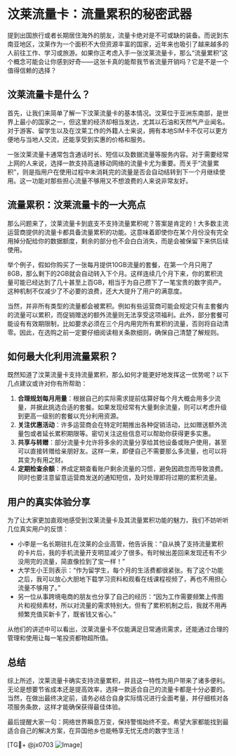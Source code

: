 # 汶莱流量卡：流量累积的秘密武器

提到出国旅行或者长期居住海外的朋友，流量卡绝对是不可或缺的装备。而说到东南亚地区，汶莱作为一个面积不大但资源丰富的国家，近年来也吸引了越来越多的人前往工作、学习或旅游。如果你正考虑入手一张汶莱流量卡，那么“流量累积”这个概念可能会让你感到好奇——这张卡真的能帮我节省流量开销吗？它是不是一个值得信赖的选择？

## 汶莱流量卡是什么？

首先，让我们来简单了解一下汶莱流量卡的基本情况。汶莱位于亚洲东南部，是世界上最小的国家之一，但这里的经济却相当发达，尤其以石油和天然气产业闻名。对于游客、留学生以及在汶莱工作的外籍人士来说，拥有本地SIM卡不仅可以更方便地与当地人交流，还能享受到实惠的价格和服务。

一张汶莱流量卡通常包含通话时长、短信以及数据流量等服务内容。对于需要经常上网的人来说，选择一款支持高速移动网络的流量卡尤为重要。而关于“流量累积”，则是指用户在使用过程中未消耗完的流量是否会自动结转到下一个月继续使用。这一功能对那些担心流量不够用又不想浪费的人来说非常友好。

## 流量累积：汶莱流量卡的一大亮点

那么问题来了，汶莱流量卡到底支不支持流量累积呢？答案是肯定的！大多数主流运营商提供的流量卡都具备流量累积的功能。这意味着即使你在某个月份没有完全用掉分配给你的数据额度，剩余的部分也不会白白消失，而是会被保留下来供后续使用。

举个例子，假如你购买了一张每月提供10GB流量的套餐，在第一个月只用了8GB，那么剩下的2GB就会自动转入下个月。这样连续几个月下来，你的累积流量可能已经达到了几十甚至上百GB，相当于为自己攒下了一笔宝贵的数字资产。这种机制不仅减少了不必要的浪费，还大大提升了用户的满意度。

当然，并非所有类型的流量都会被累积。例如有些运营商可能会规定只有主套餐内的流量可以累积，而促销赠送的额外流量则无法享受这项福利。此外，部分套餐可能设有有效期限制，比如要求必须在三个月内用完所有累积的流量，否则将自动清零。因此，在选购之前一定要仔细阅读相关条款细则，确保自己清楚了解规则。

## 如何最大化利用流量累积？

既然知道了汶莱流量卡支持流量累积，那么如何才能更好地发挥这一优势呢？以下几点建议或许对你有所帮助：

1. **合理规划每月用量**：根据自己的实际需求提前估算好每个月大概会用多少流量，并据此挑选合适的套餐。如果发现经常有大量剩余流量，则可以考虑升级到更高一级别的套餐以充分利用资源。
2. **关注优惠活动**：许多运营商会在特定时期推出各种促销活动，比如赠送额外流量包或者延长累积期限等。密切关注这些信息可以帮助你获得更多实惠。
3. **共享与转赠**：部分流量卡允许将多余的流量分享给其他设备或账户使用，甚至可以直接转赠给亲朋好友。这样一来，即便自己不需要那么多流量，也可以将其变为有用之财。
4. **定期检查余额**：养成定期查看账户剩余流量的习惯，避免因疏忽而导致浪费。同时也要注意留意运营商发送的通知短信，及时处理即将过期的累积流量。

## 用户的真实体验分享

为了让大家更加直观地感受到汶莱流量卡及其流量累积功能的魅力，我们不妨听听几位真实用户的反馈：

- 小李是一名长期驻扎在汶莱的企业高管，他告诉我：“自从换了支持流量累积的卡片后，我的手机流量开支明显减少了很多。有时候出差回来发现还有不少没用完的流量，简直像捡到了宝一样！”
- 大学生小王则表示：“作为留学生，每个月的生活费都很紧张。有了这个功能之后，我可以放心大胆地下载学习资料和观看在线课程视频了，再也不用担心流量不够用了。”
- 另一位从事跨境电商的朋友也分享了自己的经历：“因为工作需要频繁上传图片和视频素材，所以对流量的需求特别大。但有了累积机制之后，我就不用再频繁充值买新卡了，既省钱又省心。”

从他们的讲述中可以看出，汶莱流量卡不仅能满足日常通讯需求，还能通过合理的管理和使用让每一笔投资都物超所值。

## 总结

综上所述，汶莱流量卡确实支持流量累积，并且这一特性为用户带来了诸多便利。无论是想要节省成本还是提高效率，选择一款适合自己的流量卡都是十分必要的。当然，在做出最终决定前，请务必结合自身实际情况进行全面考量，并仔细核对各项服务条款，这样才能确保获得最佳体验。

最后提醒大家一句：网络世界瞬息万变，保持警惕始终不变。希望大家都能找到最适合自己的解决方案，在异国他乡也能畅享无忧无虑的数字生活！

[TG💪+ @jx0703 ![Image](https://github.com/user-attachments/assets/dbca1d08-cadb-493c-b0ec-ad6f7a83f270)]